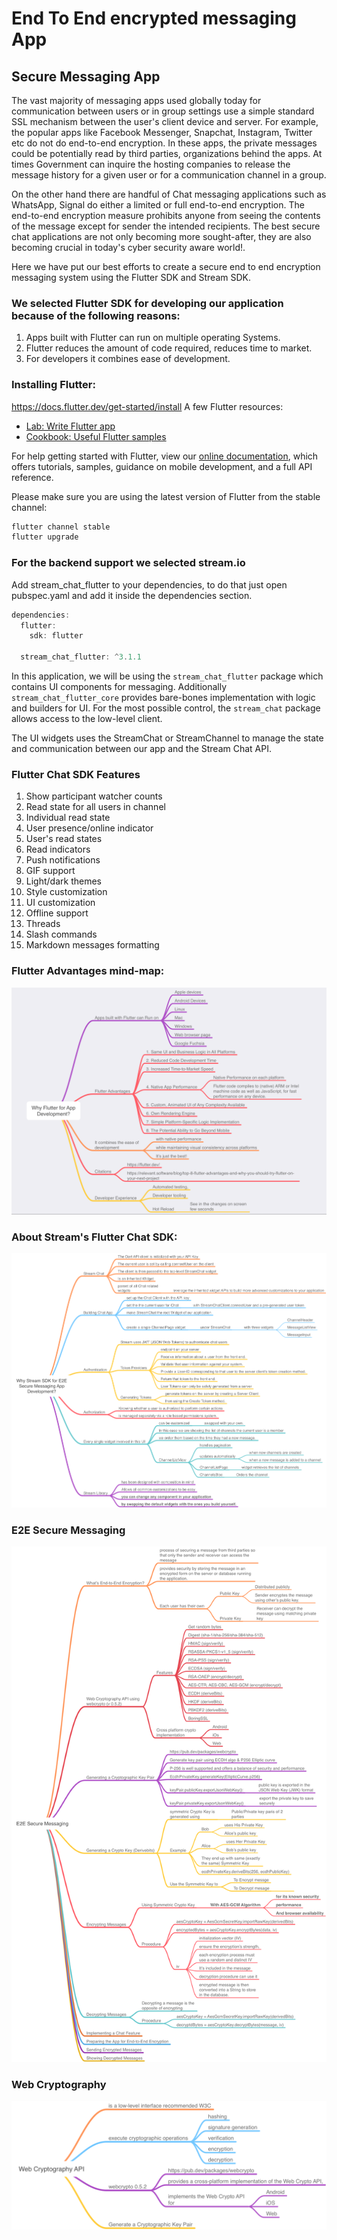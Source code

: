 # End To End encrypted messaging App

## Secure Messaging App
The vast majority of messaging apps used globally today for communication between users or in group settings use a simple standard SSL mechanism between the user's client device and server.
For example, the popular apps like Facebook Messenger, Snapchat, Instagram, Twitter etc do not do end-to-end encryption.
In these apps, the private messages could be potentially read by third parties, organizations behind the apps.
At times Government can inquire the hosting companies to release the message history for a given user or for a communication channel in a group.
 
On the other hand there are handful of Chat messaging applications such as WhatsApp, Signal do either a limited or full end-to-end encryption.
The end-to-end encryption measure prohibits anyone from seeing the contents of the message except for sender the intended recipients.
The best secure chat applications are not only becoming more sought-after, they are also becoming crucial in today's cyber security aware world!.

Here we have put our best efforts to create a secure end to end encryption messaging system using the Flutter SDK and Stream SDK.

### We selected Flutter SDK for developing our application because of the following reasons:
1. Apps built with Flutter can run on multiple operating Systems.
2. Flutter reduces the amount of code required, reduces time to market.
3. For developers it combines ease of development.

### Installing Flutter:
https://docs.flutter.dev/get-started/install
A few Flutter resources:
- [Lab: Write Flutter app](https://flutter.dev/docs/get-started/codelab)
- [Cookbook: Useful Flutter samples](https://flutter.dev/docs/cookbook)

For help getting started with Flutter, view our
[online documentation](https://flutter.dev/docs), which offers tutorials,
samples, guidance on mobile development, and a full API reference.

Please make sure you are using the latest version of Flutter from the stable channel:
```dart
flutter channel stable
flutter upgrade
```

### For the backend support we selected stream.io
Add stream_chat_flutter to your dependencies, to do that just open pubspec.yaml and add it inside the dependencies section.

```dart
dependencies:
  flutter:
    sdk: flutter

  stream_chat_flutter: ^3.1.1
```

In this application, we will be using the `stream_chat_flutter` package which contains UI components for messaging.
Additionally `stream_chat_flutter_core` provides bare-bones implementation with logic and builders for UI.
For the most possible control, the `stream_chat` package allows access to the low-level client.

The UI widgets uses the StreamChat or StreamChannel to manage the state and communication between our app and the Stream Chat API.

### Flutter Chat SDK Features
1. Show participant watcher counts
2. Read state for all users in channel
3. Individual read state
4. User presence/online indicator
5. User's read states
6. Read indicators
7. Push notifications
8. GIF support
9. Light/dark themes
10. Style customization
11. UI customization
12. Offline support
13. Threads
14. Slash commands
15. Markdown messages formatting


### Flutter Advantages mind-map:

![img.png](images/Flutter_Intro.png)


### About Stream's Flutter Chat SDK:
![img.png](images/StreamSDKStuff.png)


### E2E Secure Messaging

![img.png](images/E2E_Secure_Messaging.png)

### Web Cryptography
![img.png](images/Web_Cryptography_API.png)

